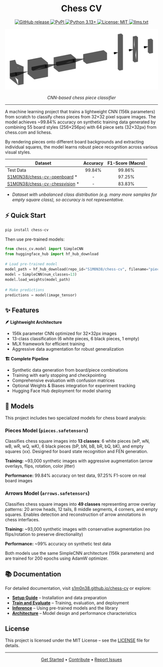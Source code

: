 <div align="center">

# Chess CV

<p align="center">
  <a href="https://github.com/S1M0N38/chess-cv/releases">
    <img alt="GitHub release" src="https://img.shields.io/github/v/release/S1M0N38/chess-cv?include_prereleases&sort=semver&style=for-the-badge&logo=github"/>
  </a>
  <a href="https://pypi.org/project/chess-cv/">
    <img alt="PyPI" src="https://img.shields.io/pypi/v/chess-cv?style=for-the-badge&logo=pypi&logoColor=white"/>
  </a>
  <a href="https://www.python.org/downloads/">
    <img alt="Python 3.13+" src="https://img.shields.io/badge/python-3.13+-blue.svg?style=for-the-badge&logo=python&logoColor=white"/>
  </a>
  <a href="https://opensource.org/licenses/MIT">
    <img alt="License: MIT" src="https://img.shields.io/badge/License-MIT-yellow.svg?style=for-the-badge"/>
  </a>
  <a href="https://s1m0n38.github.io/chess-cv/llms-full.txt">
    <img alt="llms.txt" src="https://img.shields.io/badge/llms.txt-grey?style=for-the-badge"/>
  </a>
</p>

<img src="docs/assets/model.svg" alt="Model Architecture" width="600">

*CNN-based chess piece classifier*

</div>

---

A machine learning project that trains a lightweight CNN (156k parameters) from scratch to classify chess pieces from 32×32 pixel square images. The model achieves ~99.84% accuracy on synthetic training data generated by combining 55 board styles (256×256px) with 64 piece sets (32×32px) from chess.com and lichess.

By rendering pieces onto different board backgrounds and extracting individual squares, the model learns robust piece recognition across various visual styles.

<div align="center">

| Dataset                                                                                           | Accuracy | F1-Score (Macro) |
| ------------------------------------------------------------------------------------------------- | :------: | :--------------: |
| Test Data                                                                                         |  99.84%  |      99.86%      |
| [S1M0N38/chess-cv-openboard](https://huggingface.co/datasets/S1M0N38/chess-cv-openboard) *       |    -     |      97.25%      |
| [S1M0N38/chess-cv-chessvision](https://huggingface.co/datasets/S1M0N38/chess-cv-chessvision) *   |    -     |      83.83%      |

</div>

* *Dataset with unbalanced class distribution (e.g. many more samples for empty square class), so accuracy is not representative.*

## ⚡️ Quick Start

```bash
pip install chess-cv
```

Then use pre-trained models:

```python
from chess_cv.model import SimpleCNN
from huggingface_hub import hf_hub_download

# Load pre-trained model
model_path = hf_hub_download(repo_id="S1M0N38/chess-cv", filename="pieces.safetensors")
model = SimpleCNN(num_classes=13)
model.load_weights(model_path)

# Make predictions
predictions = model(image_tensor)
```

## ✨ Features

**🪶 Lightweight Architecture**

- 156k parameter CNN optimized for 32×32px images
- 13-class classification (6 white pieces, 6 black pieces, 1 empty)
- MLX framework for efficient training
- Aggressive data augmentation for robust generalization

**🏗️ Complete Pipeline**

- Synthetic data generation from board/piece combinations
- Training with early stopping and checkpointing
- Comprehensive evaluation with confusion matrices
- Optional Weights & Biases integration for experiment tracking
- Hugging Face Hub deployment for model sharing

## 🎯 Models

This project includes two specialized models for chess board analysis:

### Pieces Model (`pieces.safetensors`)

Classifies chess square images into **13 classes**: 6 white pieces (wP, wN, wB, wR, wQ, wK), 6 black pieces (bP, bN, bB, bR, bQ, bK), and empty squares (xx). Designed for board state recognition and FEN generation.

**Training:** ~93,000 synthetic images with aggressive augmentation (arrow overlays, flips, rotation, color jitter)

**Performance:** 99.84% accuracy on test data, 97.25% F1-score on real board images

### Arrows Model (`arrows.safetensors`)

Classifies chess square images into **49 classes** representing arrow overlay patterns: 20 arrow heads, 12 tails, 8 middle segments, 4 corners, and empty squares. Enables detection and reconstruction of arrow annotations in chess interfaces.

**Training:** ~93,000 synthetic images with conservative augmentation (no flips/rotation to preserve directionality)

**Performance:** ~99% accuracy on synthetic test data

Both models use the same SimpleCNN architecture (156k parameters) and are trained for 200 epochs using AdamW optimizer.

## 📚 Documentation

For detailed documentation, visit [s1m0n38.github.io/chess-cv](https://s1m0n38.github.io/chess-cv/) or explore:

- **[Setup Guide](https://s1m0n38.github.io/chess-cv/setup/)** – Installation and data preparation
- **[Train and Evaluate](https://s1m0n38.github.io/chess-cv/train-and-eval/)** – Training, evaluation, and deployment
- **[Inference](https://s1m0n38.github.io/chess-cv/inference/)** – Using pre-trained models and the library
- **[Architecture](https://s1m0n38.github.io/chess-cv/architecture/)** – Model design and performance characteristics

## License

This project is licensed under the MIT License – see the [LICENSE](LICENSE) file for details.

---

<div align="center">

[Get Started](#quick-start) • [Contribute](CONTRIBUTING.md) • [Report Issues](https://github.com/S1M0N38/chess-cv/issues)

</div>
